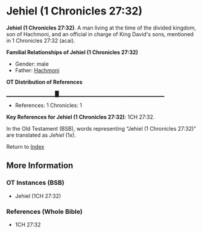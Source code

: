 # Jehiel (1 Chronicles 27:32)
**Jehiel (1 Chronicles 27:32)**. 
A man living at the time of the divided kingdom, son of Hachmoni, and an official in charge of King David's sons, mentioned in 1 Chronicles 27:32 (acai). 




**Familial Relationships of Jehiel (1 Chronicles 27:32)**


* Gender: male
* Father: [Hachmoni](Hachmoni.md)


**OT Distribution of References**

▁▁▁▁▁▁▁▁▁▁▁▁█▁▁▁▁▁▁▁▁▁▁▁▁▁▁▁▁▁▁▁▁▁▁▁▁▁▁
* References: 1 Chronicles: 1



**Key References for Jehiel (1 Chronicles 27:32)**: 
1CH 27:32. 


In the Old Testament (BSB), words representing “Jehiel (1 Chronicles 27:32)” are translated as 
*Jehiel* (1x). 




Return to [Index](00-Index.md)

## More Information

### OT Instances (BSB)

* Jehiel (1CH 27:32)



### References (Whole Bible)

* 1CH 27:32



